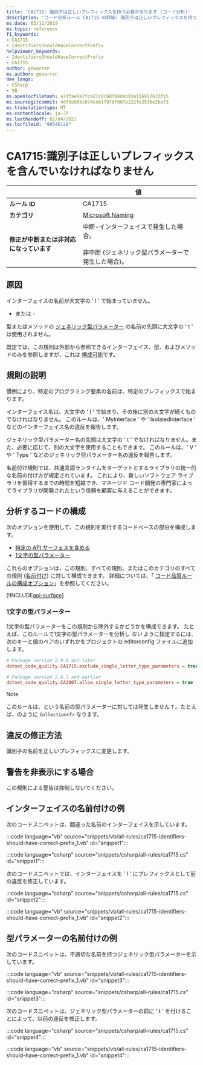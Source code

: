 ```yaml
---
title: 'CA1715: 識別子は正しいプレフィックスを持つ必要があります (コード分析)'
description: 'コード分析ルール CA1715 の詳細: 識別子は正しいプレフィックスを持つ必要があります'
ms.date: 03/11/2019
ms.topic: reference
f1_keywords:
- CA1715
- IdentifiersShouldHaveCorrectPrefix
helpviewer_keywords:
- IdentifiersShouldHaveCorrectPrefix
- CA1715
author: gewarren
ms.author: gewarren
dev_langs:
- CSharp
- VB
ms.openlocfilehash: a7dfae9a7fca27c0c68f88dab93a156917633f15
ms.sourcegitcommit: 4df8e005c074ceb1f978f007b222fe253be2baf3
ms.translationtype: MT
ms.contentlocale: ja-JP
ms.lasthandoff: 02/04/2021
ms.locfileid: "99546128"
---
```

# <a name="ca1715-identifiers-should-have-correct-prefix"></a>CA1715:識別子は正しいプレフィックスを含んでいなければなりません

| | 値 |
|-|-|
| **ルール ID** |CA1715|
| **カテゴリ** |[Microsoft.Naming](naming-warnings.md)|
| **修正が中断または非対応になっています** |中断-インターフェイスで発生した場合。<br/><br/>非中断 (ジェネリック型パラメーターで発生した場合)。|

## <a name="cause"></a>原因

インターフェイスの名前が大文字の ' I ' で始まっていません。

- または -

型またはメソッドの [ジェネリック型パラメーター](../../../csharp/programming-guide/generics/generic-type-parameters.md) の名前の先頭に大文字の ' t ' は使用されません。

既定では、この規則は外部から参照できるインターフェイス、型、およびメソッドのみを参照しますが、これは [構成可能](#configure-code-to-analyze)です。

## <a name="rule-description"></a>規則の説明

慣例により、特定のプログラミング要素の名前は、特定のプレフィックスで始まります。

インターフェイス名は、大文字の ' I ' で始まり、その後に別の大文字が続くものでなければなりません。 このルールは、' MyInterface ' や ' IsolatedInterface ' などのインターフェイス名の違反を報告します。

ジェネリック型パラメーター名の先頭は大文字の ' t ' でなければなりません。また、必要に応じて、別の大文字を使用することもできます。 このルールは、' V ' や ' Type ' などのジェネリック型パラメーター名の違反を報告します。

名前付け規則では、共通言語ランタイムをターゲットとするライブラリの統一的な名前の付け方が規定されています。 これにより、新しいソフトウェア ライブラリを習得するまでの時間を短縮でき、マネージド コード開発の専門家によってライブラリが開発されたという信頼を顧客に与えることができます。

## <a name="configure-code-to-analyze"></a>分析するコードの構成

次のオプションを使用して、この規則を実行するコードベースの部分を構成します。

- [特定の API サーフェスを含める](#include-specific-api-surfaces)
- [1文字の型パラメーター](#single-character-type-parameters)

これらのオプションは、この規則、すべての規則、またはこのカテゴリのすべての規則 ([名前付け](naming-warnings.md)) に対して構成できます。 詳細については、「 [コード品質ルールの構成オプション](../code-quality-rule-options.md)」を参照してください。

[!INCLUDE[api-surface](~/includes/code-analysis/api-surface.md)]

### <a name="single-character-type-parameters"></a>1文字の型パラメーター

1文字の型パラメーターをこの規則から除外するかどうかを構成できます。 たとえば、このルールで1文字の型パラメーターを分析し *ない* ように指定するには、次のキーと値のペアのいずれかをプロジェクトの editorconfig ファイルに追加します。

```ini
# Package version 2.9.0 and later
dotnet_code_quality.CA1715.exclude_single_letter_type_parameters = true

# Package version 2.6.3 and earlier
dotnet_code_quality.CA2007.allow_single_letter_type_parameters = true
```

> [!NOTE]
> このルールは、という名前の型パラメーターに対しては発生しません `T` 。たとえば、のように `Collection<T>` なります。

## <a name="how-to-fix-violations"></a>違反の修正方法

識別子の名前を正しいプレフィックスに変更します。

## <a name="when-to-suppress-warnings"></a>警告を非表示にする場合

この規則による警告は抑制しないでください。

## <a name="interface-naming-example"></a>インターフェイスの名前付けの例

次のコードスニペットは、間違った名前のインターフェイスを示しています。

:::code language="vb" source="snippets/vb/all-rules/ca1715-identifiers-should-have-correct-prefix_1.vb" id="snippet1":::

:::code language="csharp" source="snippets/csharp/all-rules/ca1715.cs" id="snippet1":::

次のコードスニペットでは、インターフェイスを ' I ' にプレフィックスとして前の違反を修正しています。

:::code language="csharp" source="snippets/csharp/all-rules/ca1715.cs" id="snippet2":::

:::code language="vb" source="snippets/vb/all-rules/ca1715-identifiers-should-have-correct-prefix_1.vb" id="snippet2":::

## <a name="type-parameter-naming-example"></a>型パラメーターの名前付けの例

次のコードスニペットは、不適切な名前を持つジェネリック型パラメーターを示しています。

:::code language="vb" source="snippets/vb/all-rules/ca1715-identifiers-should-have-correct-prefix_1.vb" id="snippet3":::

:::code language="csharp" source="snippets/csharp/all-rules/ca1715.cs" id="snippet3":::

次のコードスニペットは、ジェネリック型パラメーターの前に ' t ' を付けることによって、以前の違反を修正します。

:::code language="csharp" source="snippets/csharp/all-rules/ca1715.cs" id="snippet4":::

:::code language="vb" source="snippets/vb/all-rules/ca1715-identifiers-should-have-correct-prefix_1.vb" id="snippet4":::
